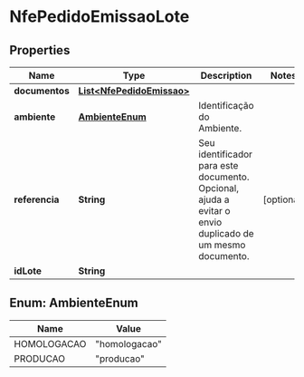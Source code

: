 

# NfePedidoEmissaoLote


## Properties

| Name | Type | Description | Notes |
|------------ | ------------- | ------------- | -------------|
|**documentos** | [**List&lt;NfePedidoEmissao&gt;**](NfePedidoEmissao.md) |  |  |
|**ambiente** | [**AmbienteEnum**](#AmbienteEnum) | Identificação do Ambiente. |  |
|**referencia** | **String** | Seu identificador para este documento. Opcional, ajuda a evitar o envio duplicado de um mesmo documento. |  [optional] |
|**idLote** | **String** |  |  |



## Enum: AmbienteEnum

| Name | Value |
|---- | -----|
| HOMOLOGACAO | &quot;homologacao&quot; |
| PRODUCAO | &quot;producao&quot; |



